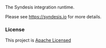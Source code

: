 The Syndesis integration runtime.

Please see https://syndesis.io for more details.

### License

This project is [Apache Licensed](license.txt)
